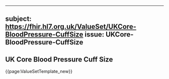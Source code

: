 
---
subject: https://fhir.hl7.org.uk/ValueSet/UKCore-BloodPressure-CuffSize
issue: UKCore-BloodPressure-CuffSize
---
## UK Core Blood Pressure Cuff Size

{{page:ValueSetTemplate_new}}
    
